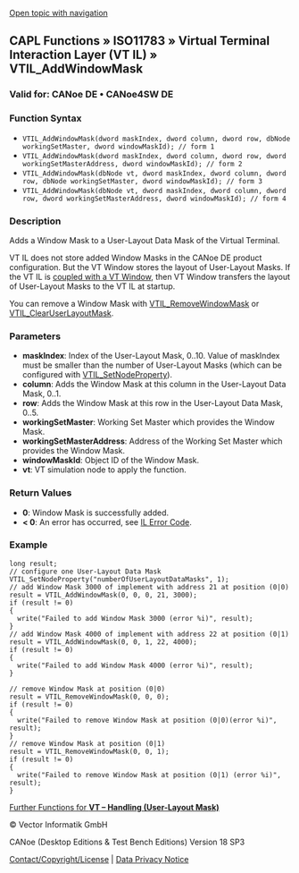 [Open topic with navigation](../../../../../../CANoeDEFamily.htm#Topics/CAPLFunctions/ISO11783/ISOInteractionLayerVT/Functions/CAPLfunctionIso11783VTILAddWindowMask.md)

## CAPL Functions » ISO11783 » Virtual Terminal Interaction Layer (VT IL) » VTIL_AddWindowMask

### Valid for: CANoe DE • CANoe4SW DE

### Function Syntax

- `VTIL_AddWindowMask(dword maskIndex, dword column, dword row, dbNode workingSetMaster, dword windowMaskId); // form 1`
- `VTIL_AddWindowMask(dword maskIndex, dword column, dword row, dword workingSetMasterAddress, dword windowMaskId); // form 2`
- `VTIL_AddWindowMask(dbNode vt, dword maskIndex, dword column, dword row, dbNode workingSetMaster, dword windowMaskId); // form 3`
- `VTIL_AddWindowMask(dbNode vt, dword maskIndex, dword column, dword row, dword workingSetMasterAddress, dword windowMaskId); // form 4`

### Description

Adds a Window Mask to a User-Layout Data Mask of the Virtual Terminal.

VT IL does not store added Window Masks in the CANoe DE product configuration. But the VT Window stores the layout of User-Layout Masks. If the VT IL is [coupled with a VT Window](../../../../CANoeCANalyzer/ISO11783/VirtualTerminalWindow/VTWindow.md#InteractionVTIL), then VT Window transfers the layout of User-Layout Masks to the VT IL at startup.

You can remove a Window Mask with [VTIL_RemoveWindowMask](CAPLfunctionIso11783VTILRemoveWindowMask.md) or [VTIL_ClearUserLayoutMask](CAPLfunctionIso11783VTILClearUserLayoutMask.md).

### Parameters

- **maskIndex**: Index of the User-Layout Mask, 0..10. Value of maskIndex must be smaller than the number of User-Layout Masks (which can be configured with [VTIL_SetNodeProperty](CAPLfunctionIso11783VTILSetNodeProperty.md)).
- **column**: Adds the Window Mask at this column in the User-Layout Data Mask, 0..1.
- **row**: Adds the Window Mask at this row in the User-Layout Data Mask, 0..5.
- **workingSetMaster**: Working Set Master which provides the Window Mask.
- **workingSetMasterAddress**: Address of the Working Set Master which provides the Window Mask.
- **windowMaskId**: Object ID of the Window Mask.
- **vt**: VT simulation node to apply the function.

### Return Values

- **0**: Window Mask is successfully added.
- **< 0**: An error has occurred, see [IL Error Code](../../../CAPLfunctionsISOj1939ErrorCodes.md).

### Example

```plaintext
long result;
// configure one User-Layout Data Mask
VTIL_SetNodeProperty("numberOfUserLayoutDataMasks", 1);
// add Window Mask 3000 of implement with address 21 at position (0|0)
result = VTIL_AddWindowMask(0, 0, 0, 21, 3000);
if (result != 0)
{
  write("Failed to add Window Mask 3000 (error %i)", result);
}
// add Window Mask 4000 of implement with address 22 at position (0|1)
result = VTIL_AddWindowMask(0, 0, 1, 22, 4000);
if (result != 0)
{
  write("Failed to add Window Mask 4000 (error %i)", result);
}

// remove Window Mask at position (0|0)
result = VTIL_RemoveWindowMask(0, 0, 0);
if (result != 0)
{
  write("Failed to remove Window Mask at position (0|0)(error %i)", result);
}
// remove Window Mask at position (0|1)
result = VTIL_RemoveWindowMask(0, 0, 1);
if (result != 0)
{
  write("Failed to remove Window Mask at position (0|1) (error %i)", result);
}
```

[Further Functions for **VT – Handling (User-Layout Mask)**](../CAPLfunctionsISOILVTOverview.md#VTHandlingUserLayoutMask)

© Vector Informatik GmbH

CANoe (Desktop Editions & Test Bench Editions) Version 18 SP3

[Contact/Copyright/License](../../../../Shared/ContactCopyrightLicense.md) | [Data Privacy Notice](https://www.vector.com/int/en/company/get-info/privacy-policy/)
